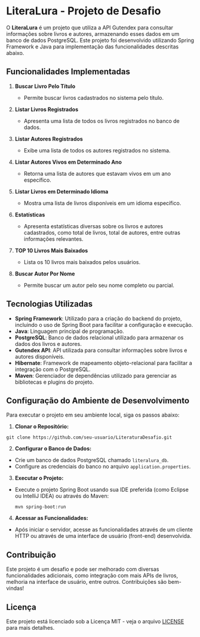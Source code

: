 # LiteraLura - Projeto de Desafio

O **LiteraLura** é um projeto que utiliza a API Gutendex para consultar informações sobre livros e autores, armazenando esses dados em um banco de dados PostgreSQL. Este projeto foi desenvolvido utilizando Spring Framework e Java para implementação das funcionalidades descritas abaixo.

## Funcionalidades Implementadas

1. **Buscar Livro Pelo Título**
   - Permite buscar livros cadastrados no sistema pelo título.

2. **Listar Livros Registrados**
   - Apresenta uma lista de todos os livros registrados no banco de dados.

3. **Listar Autores Registrados**
   - Exibe uma lista de todos os autores registrados no sistema.

4. **Listar Autores Vivos em Determinado Ano**
   - Retorna uma lista de autores que estavam vivos em um ano específico.

5. **Listar Livros em Determinado Idioma**
   - Mostra uma lista de livros disponíveis em um idioma específico.

6. **Estatísticas**
   - Apresenta estatísticas diversas sobre os livros e autores cadastrados, como total de livros, total de autores, entre outras informações relevantes.

7. **TOP 10 Livros Mais Baixados**
   - Lista os 10 livros mais baixados pelos usuários.

8. **Buscar Autor Por Nome**
   - Permite buscar um autor pelo seu nome completo ou parcial.

## Tecnologias Utilizadas

- **Spring Framework**: Utilizado para a criação do backend do projeto, incluindo o uso de Spring Boot para facilitar a configuração e execução.
- **Java**: Linguagem principal de programação.
- **PostgreSQL**: Banco de dados relacional utilizado para armazenar os dados dos livros e autores.
- **Gutendex API**: API utilizada para consultar informações sobre livros e autores disponíveis.
- **Hibernate**: Framework de mapeamento objeto-relacional para facilitar a integração com o PostgreSQL.
- **Maven**: Gerenciador de dependências utilizado para gerenciar as bibliotecas e plugins do projeto.

## Configuração do Ambiente de Desenvolvimento

Para executar o projeto em seu ambiente local, siga os passos abaixo:

1. **Clonar o Repositório:**

  ```shell
  git clone https://github.com/seu-usuario/LiteraturaDesafio.git
  ```

2. **Configurar o Banco de Dados:**
- Crie um banco de dados PostgreSQL chamado `literalura_db`.
- Configure as credenciais do banco no arquivo `application.properties`.

3. **Executar o Projeto:**
- Execute o projeto Spring Boot usando sua IDE preferida (como Eclipse ou IntelliJ IDEA) ou através do Maven:
  ```
  mvn spring-boot:run
  ```

4. **Acessar as Funcionalidades:**
- Após iniciar o servidor, acesse as funcionalidades através de um cliente HTTP ou através de uma interface de usuário (front-end) desenvolvida.

## Contribuição

Este projeto é um desafio e pode ser melhorado com diversas funcionalidades adicionais, como integração com mais APIs de livros, melhoria na interface de usuário, entre outros. Contribuições são bem-vindas!

## Licença

Este projeto está licenciado sob a Licença MIT - veja o arquivo [LICENSE](LICENSE) para mais detalhes.
